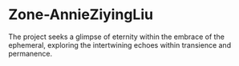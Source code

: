 # Zone-AnnieZiyingLiu
The project seeks a glimpse of eternity within the embrace of the ephemeral, exploring the intertwining echoes within transience and permanence.

